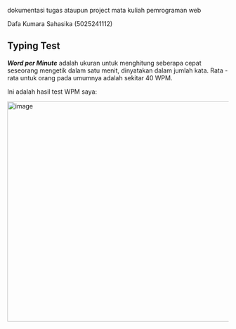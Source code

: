 dokumentasi tugas ataupun project mata kuliah pemrograman web

Dafa Kumara Sahasika (5025241112)

## Typing Test

_**Word per Minute**_ adalah ukuran untuk menghitung seberapa cepat seseorang mengetik dalam satu menit, dinyatakan dalam jumlah kata.
Rata - rata untuk orang pada umumnya adalah sekitar 40 WPM.

Ini adalah hasil test WPM saya:


<img width="700" height="500" alt="image" src="https://github.com/user-attachments/assets/5e7cf320-0d4a-4d4a-a8e1-5713ae99cd83" />

